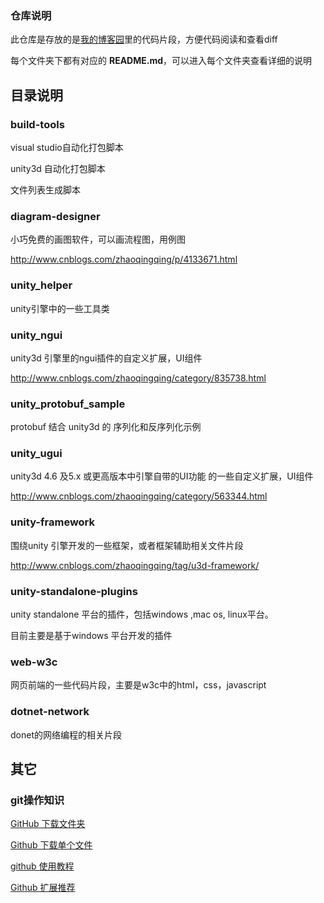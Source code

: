 ### 仓库说明
此仓库是存放的是[我的博客园](http://www.cnblogs.com/zhaoqingqing/)里的代码片段，方便代码阅读和查看diff

每个文件夹下都有对应的 **README.md**，可以进入每个文件夹查看详细的说明

## 目录说明

### build-tools

visual studio自动化打包脚本

unity3d 自动化打包脚本

文件列表生成脚本



### diagram-designer

小巧免费的画图软件，可以画流程图，用例图

http://www.cnblogs.com/zhaoqingqing/p/4133671.html



### unity_helper

unity引擎中的一些工具类



### unity_ngui

unity3d 引擎里的ngui插件的自定义扩展，UI组件

http://www.cnblogs.com/zhaoqingqing/category/835738.html



### unity_protobuf_sample

protobuf 结合 unity3d 的 序列化和反序列化示例



### unity_ugui

unity3d 4.6 及5.x 或更高版本中引擎自带的UI功能 的一些自定义扩展，UI组件

http://www.cnblogs.com/zhaoqingqing/category/563344.html



### unity-framework

围绕unity 引擎开发的一些框架，或者框架辅助相关文件片段

http://www.cnblogs.com/zhaoqingqing/tag/u3d-framework/



### unity-standalone-plugins

unity standalone 平台的插件，包括windows ,mac os, linux平台。

目前主要是基于windows 平台开发的插件



### web-w3c

网页前端的一些代码片段，主要是w3c中的html，css，javascript 



### dotnet-network

donet的网络编程的相关片段

## 其它

### git操作知识

[GitHub 下载文件夹](http://www.cnblogs.com/zhaoqingqing/p/5558253.html)

[Github 下载单个文件](http://www.cnblogs.com/zhaoqingqing/p/5534827.html)

[github 使用教程](http://www.cnblogs.com/zhaoqingqing/p/5151192.html)

[Github 扩展推荐](http://www.cnblogs.com/zhaoqingqing/p/5559178.html)
